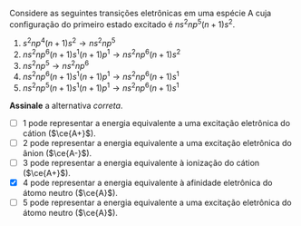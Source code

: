 Considere as seguintes transições eletrônicas em uma espécie A cuja configuração do primeiro estado excitado é $ns^2 np^5 (n + 1)s^2$.

1. $s^2 np^4 (n + 1)s^2 \rightarrow ns^2 np^5$
2. $ns^2 np^6 (n + 1)s^1 (n + 1)p^1 \rightarrow ns^2 np^6 (n + 1)s^2$
3. $ns^2 np^5 \rightarrow ns^2 np^6$
4. $ns^2 np^6 (n + 1)s^1 (n + 1)p^1 \rightarrow ns^2 np^6 (n + 1)s^1$
5. $ns^2 np^5 (n + 1)s^1 (n + 1)p^1 \rightarrow ns^2 np^6 (n + 1)s^1$

**Assinale** a alternativa *correta*.

- [ ] $1$ pode representar a energia equivalente a uma excitação eletrônica do cátion ($\ce{A+}$).
- [ ] $2$ pode representar a energia equivalente a uma excitação eletrônica do ânion ($\ce{A-}$).
- [ ] $3$  pode representar a energia equivalente à ionização do cátion ($\ce{A+}$).
- [x] $4$ pode representar a energia equivalente à afinidade eletrônica do átomo neutro ($\ce{A}$). 
- [ ]  $5$ pode representar a energia equivalente a uma excitação eletrônica do átomo neutro ($\ce{A}$).  
